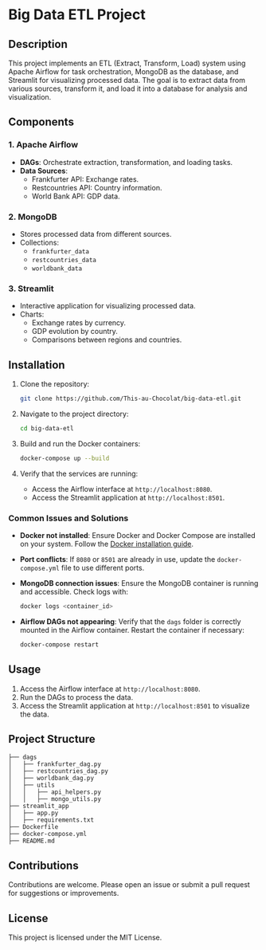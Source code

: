 # Big Data ETL Project

## Description
This project implements an ETL (Extract, Transform, Load) system using Apache Airflow for task orchestration, MongoDB as the database, and Streamlit for visualizing processed data. The goal is to extract data from various sources, transform it, and load it into a database for analysis and visualization.

## Components

### 1. Apache Airflow
- **DAGs**: Orchestrate extraction, transformation, and loading tasks.
- **Data Sources**:
  - Frankfurter API: Exchange rates.
  - Restcountries API: Country information.
  - World Bank API: GDP data.

### 2. MongoDB
- Stores processed data from different sources.
- Collections:
  - `frankfurter_data`
  - `restcountries_data`
  - `worldbank_data`

### 3. Streamlit
- Interactive application for visualizing processed data.
- Charts:
  - Exchange rates by currency.
  - GDP evolution by country.
  - Comparisons between regions and countries.

## Installation

1. Clone the repository:
   ```bash
   git clone https://github.com/This-au-Chocolat/big-data-etl.git
   ```

2. Navigate to the project directory:
   ```bash
   cd big-data-etl
   ```

3. Build and run the Docker containers:
   ```bash
   docker-compose up --build
   ```

4. Verify that the services are running:
   - Access the Airflow interface at `http://localhost:8080`.
   - Access the Streamlit application at `http://localhost:8501`.

### Common Issues and Solutions

- **Docker not installed**:
  Ensure Docker and Docker Compose are installed on your system. Follow the [Docker installation guide](https://docs.docker.com/get-docker/).

- **Port conflicts**:
  If `8080` or `8501` are already in use, update the `docker-compose.yml` file to use different ports.

- **MongoDB connection issues**:
  Ensure the MongoDB container is running and accessible. Check logs with:
  ```bash
  docker logs <container_id>
  ```

- **Airflow DAGs not appearing**:
  Verify that the `dags` folder is correctly mounted in the Airflow container. Restart the container if necessary:
  ```bash
  docker-compose restart
  ```

## Usage

1. Access the Airflow interface at `http://localhost:8080`.
2. Run the DAGs to process the data.
3. Access the Streamlit application at `http://localhost:8501` to visualize the data.

## Project Structure
```
├── dags
│   ├── frankfurter_dag.py
│   ├── restcountries_dag.py
│   ├── worldbank_dag.py
│   ├── utils
│   │   ├── api_helpers.py
│   │   ├── mongo_utils.py
├── streamlit_app
│   ├── app.py
│   ├── requirements.txt
├── Dockerfile
├── docker-compose.yml
├── README.md
```

## Contributions
Contributions are welcome. Please open an issue or submit a pull request for suggestions or improvements.

## License
This project is licensed under the MIT License.